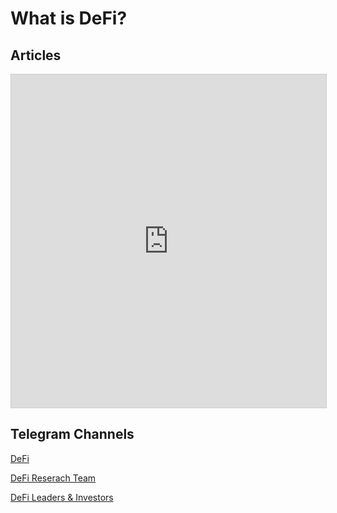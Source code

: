 ﻿# What is DeFi?

## Articles

<iframe class="airtable-embed" src="https://airtable.com/embed/shrvQJ4EL31BDlQdB?backgroundColor=purple" frameborder="0" onmousewheel="" width="100%" height="533" style="background: transparent; border: 1px solid #ccc;"></iframe>

## Telegram Channels

[DeFi](t.me/de_fi)

[DeFi Reserach Team](t.me/DeFiResearch)

[DeFi Leaders & Investors](t.me/DeFiLeaders)